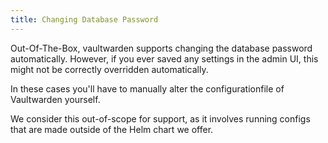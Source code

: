 ```yaml
---
title: Changing Database Password
---
```


Out-Of-The-Box, vaultwarden supports changing the database password automatically.
However, if you ever saved any settings in the admin UI, this might not be correctly overridden automatically.

In these cases you'll have to manually alter the configurationfile of Vaultwarden yourself.

We consider this out-of-scope for support, as it involves running configs that are made outside of the Helm chart we offer.
